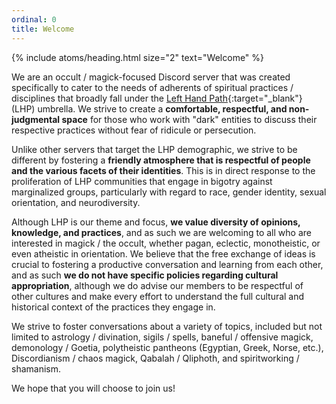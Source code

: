 ```yaml
---
ordinal: 0
title: Welcome
---
```


{% include atoms/heading.html size="2" text="Welcome" %} 

We are an occult / magick-focused Discord server that was created specifically to cater to the needs of adherents of spiritual practices / disciplines that broadly fall under the [Left Hand Path](https://en.wikipedia.org/wiki/Left-hand_path_and_right-hand_path){:target="_blank"} (LHP) umbrella. We strive to create a **comfortable, respectful, and non-judgmental space** for those who work with "dark" entities to discuss their respective practices without fear of ridicule or persecution.

Unlike other servers that target the LHP demographic, we strive to be different by fostering a **friendly atmosphere that is respectful of people and the various facets of their identities**. This is in direct response to the proliferation of LHP communities that engage in bigotry against marginalized groups, particularly with regard to race, gender identity, sexual orientation, and neurodiversity.
 
Although LHP is our theme and focus, **we value diversity of opinions, knowledge, and practices**, and as such we are welcoming to all who are interested in magick / the occult, whether pagan, eclectic, monotheistic, or even atheistic in orientation. We believe that the free exchange of ideas is crucial to fostering a productive conversation and learning from each other, and as such **we do not have specific policies regarding cultural appropriation**, although we do advise our members to be respectful of other cultures and make every effort to understand the full cultural and historical context of the practices they engage in.
 
We strive to foster conversations about a variety of topics, included but not limited to astrology / divination, sigils / spells, baneful / offensive magick, demonology / Goetia, polytheistic pantheons (Egyptian, Greek, Norse, etc.), Discordianism / chaos magick, Qabalah / Qliphoth, and spiritworking / shamanism.
 
We hope that you will choose to join us!

<div class="tc">
    <div id="discordInviteBox"></div>
</div>
